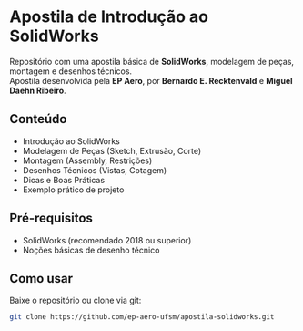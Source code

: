 # Apostila de Introdução ao SolidWorks

Repositório com uma apostila básica de **SolidWorks**, modelagem de peças, montagem e desenhos técnicos.  
Apostila desenvolvida pela **EP Aero**, por **Bernardo E. Recktenvald** e **Miguel Daehn Ribeiro**.

## Conteúdo
- Introdução ao SolidWorks
- Modelagem de Peças (Sketch, Extrusão, Corte)
- Montagem (Assembly, Restrições)
- Desenhos Técnicos (Vistas, Cotagem)
- Dicas e Boas Práticas
- Exemplo prático de projeto

## Pré-requisitos
- SolidWorks (recomendado 2018 ou superior)
- Noções básicas de desenho técnico 

## Como usar
Baixe o repositório ou clone via git:

```bash
git clone https://github.com/ep-aero-ufsm/apostila-solidworks.git
